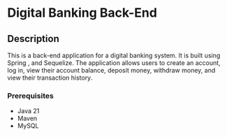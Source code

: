 # Digital Banking Back-End

## Description

This is a back-end application for a digital banking system. It is built using Spring , and Sequelize. The application allows users to create an account, log in, view their account balance, deposit money, withdraw money, and view their transaction history.

### Prerequisites

- Java 21
- Maven
- MySQL

